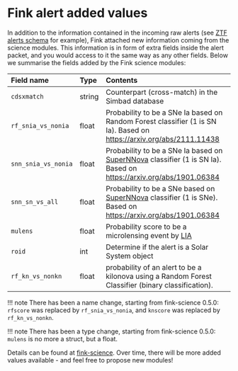 # Fink alert added values

In addition to the information contained in the incoming raw alerts (see [ZTF alerts schema](https://zwickytransientfacility.github.io/ztf-avro-alert/) for example), Fink attached new information coming from the science modules. This information is in form of extra fields inside the alert packet, and you would access to it the same way as any other fields. Below we summarise the fields added by the Fink science modules:

| Field name | Type | Contents |
|:--------|:-------|:--------|
| `cdsxmatch` | string | Counterpart (cross-match) in the Simbad database |
| `rf_snia_vs_nonia` | float | Probability to be a SNe Ia based on Random Forest classifier (1 is SN Ia). Based on https://arxiv.org/abs/2111.11438 |
| `snn_snia_vs_nonia` | float | Probability to be a SNe Ia based on [SuperNNova](https://supernnova.readthedocs.io/en/latest/) classifier (1 is SN Ia). Based on https://arxiv.org/abs/1901.06384 |
| `snn_sn_vs_all` | float | Probability to be a SNe based on [SuperNNova](https://supernnova.readthedocs.io/en/latest/) classifier (1 is SNe). Based on https://arxiv.org/abs/1901.06384 |
| `mulens` | float | Probability score to be a microlensing event by [LIA](https://github.com/dgodinez77/LIA) |
| `roid` | int | Determine if the alert is a Solar System object |
| `rf_kn_vs_nonkn` | float | probability of an alert to be a kilonova using a Random Forest Classifier (binary classification). |

!!! note
  There has been a name change, starting from fink-science 0.5.0:
  `rfscore` was replaced by `rf_snia_vs_nonia`, and `knscore` was replaced by `rf_kn_vs_nonkn`.

!!! note
  There has been a type change, starting from fink-science 0.5.0:
  `mulens` is no more a struct, but a float.

Details can be found at [fink-science](https://github.com/astrolabsoftware/fink-science). Over time, there will be more added values available - and feel free to propose new modules!
